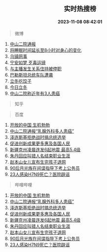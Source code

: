 <div align="center"><h2>实时热搜榜</h2><h4>2023-11-08 08:42:01</h4></div>

> 微博  

1. [中山二院通报](https://s.weibo.com/weibo?q=%23%E4%B8%AD%E5%B1%B1%E4%BA%8C%E9%99%A2%E9%80%9A%E6%8A%A5%23&t=31&band_rank=1&Refer=top)<br />
2. [将睡眠时间延长至8小时对身心的变化](https://s.weibo.com/weibo?q=%E5%B0%86%E7%9D%A1%E7%9C%A0%E6%97%B6%E9%97%B4%E5%BB%B6%E9%95%BF%E8%87%B38%E5%B0%8F%E6%97%B6%E5%AF%B9%E8%BA%AB%E5%BF%83%E7%9A%84%E5%8F%98%E5%8C%96&t=31&band_rank=2&Refer=top)<br />
3. [乌镇网事](https://s.weibo.com/weibo?q=%23%E4%B9%8C%E9%95%87%E7%BD%91%E4%BA%8B%23&t=31&band_rank=3&Refer=top)<br />
4. [宁安如梦 歹毒运镜](https://s.weibo.com/weibo?q=%E5%AE%81%E5%AE%89%E5%A6%82%E6%A2%A6%20%E6%AD%B9%E6%AF%92%E8%BF%90%E9%95%9C&t=31&band_rank=4&Refer=top)<br />
5. [与主播发生关系住持被停职](https://s.weibo.com/weibo?q=%23%E4%B8%8E%E4%B8%BB%E6%92%AD%E5%8F%91%E7%94%9F%E5%85%B3%E7%B3%BB%E4%BD%8F%E6%8C%81%E8%A2%AB%E5%81%9C%E8%81%8C%23&t=31&band_rank=5&Refer=top)<br />
6. [巴勒斯坦总统车队遭袭](https://s.weibo.com/weibo?q=%23%E5%B7%B4%E5%8B%92%E6%96%AF%E5%9D%A6%E6%80%BB%E7%BB%9F%E8%BD%A6%E9%98%9F%E9%81%AD%E8%A2%AD%23&t=31&band_rank=6&Refer=top)<br />
7. [立冬吃饺子](https://s.weibo.com/weibo?q=%23%E7%AB%8B%E5%86%AC%E5%90%83%E9%A5%BA%E5%AD%90%23&t=31&band_rank=7&Refer=top)<br />
8. [今日立冬](https://s.weibo.com/weibo?q=%E4%BB%8A%E6%97%A5%E7%AB%8B%E5%86%AC&t=31&band_rank=8&Refer=top)<br />
9. [中山二院称近年有3人患癌](https://s.weibo.com/weibo?q=%23%E4%B8%AD%E5%B1%B1%E4%BA%8C%E9%99%A2%E7%A7%B0%E8%BF%91%E5%B9%B4%E6%9C%893%E4%BA%BA%E6%82%A3%E7%99%8C%23&t=31&band_rank=9&Refer=top)<br />

> 知乎  


> 百度  

1. [开放的中国 生机勃勃](https://www.baidu.com/s?wd=%E5%BC%80%E6%94%BE%E7%9A%84%E4%B8%AD%E5%9B%BD+%E7%94%9F%E6%9C%BA%E5%8B%83%E5%8B%83&sa=fyb_news&rsv_dl=fyb_news)<br />
2. [中山二院通报“乳腺外科多人患癌”](https://www.baidu.com/s?wd=%E4%B8%AD%E5%B1%B1%E4%BA%8C%E9%99%A2%E9%80%9A%E6%8A%A5%E2%80%9C%E4%B9%B3%E8%85%BA%E5%A4%96%E7%A7%91%E5%A4%9A%E4%BA%BA%E6%82%A3%E7%99%8C%E2%80%9D&sa=fyb_news&rsv_dl=fyb_news)<br />
3. [泽连斯基拒绝战时搞总统选举](https://www.baidu.com/s?wd=%E6%B3%BD%E8%BF%9E%E6%96%AF%E5%9F%BA%E6%8B%92%E7%BB%9D%E6%88%98%E6%97%B6%E6%90%9E%E6%80%BB%E7%BB%9F%E9%80%89%E4%B8%BE&sa=fyb_news&rsv_dl=fyb_news)<br />
4. [促进创新成果更多惠及各国人民](https://www.baidu.com/s?wd=%E4%BF%83%E8%BF%9B%E5%88%9B%E6%96%B0%E6%88%90%E6%9E%9C%E6%9B%B4%E5%A4%9A%E6%83%A0%E5%8F%8A%E5%90%84%E5%9B%BD%E4%BA%BA%E6%B0%91&sa=fyb_news&rsv_dl=fyb_news)<br />
5. [新疆克州凌晨连发6起地震 最高5.4级](https://www.baidu.com/s?wd=%E6%96%B0%E7%96%86%E5%85%8B%E5%B7%9E%E5%87%8C%E6%99%A8%E8%BF%9E%E5%8F%916%E8%B5%B7%E5%9C%B0%E9%9C%87+%E6%9C%80%E9%AB%985.4%E7%BA%A7&sa=fyb_news&rsv_dl=fyb_news)<br />
6. [朱丹回应叫错人名结束职业生涯](https://www.baidu.com/s?wd=%E6%9C%B1%E4%B8%B9%E5%9B%9E%E5%BA%94%E5%8F%AB%E9%94%99%E4%BA%BA%E5%90%8D%E7%BB%93%E6%9D%9F%E8%81%8C%E4%B8%9A%E7%94%9F%E6%B6%AF&sa=fyb_news&rsv_dl=fyb_news)<br />
7. [赵本山女儿宣布生完孩子退网](https://www.baidu.com/s?wd=%E8%B5%B5%E6%9C%AC%E5%B1%B1%E5%A5%B3%E5%84%BF%E5%AE%A3%E5%B8%83%E7%94%9F%E5%AE%8C%E5%AD%A9%E5%AD%90%E9%80%80%E7%BD%91&sa=fyb_news&rsv_dl=fyb_news)<br />
8. [90后月光族在间谍指导下考上公务员](https://www.baidu.com/s?wd=90%E5%90%8E%E6%9C%88%E5%85%89%E6%97%8F%E5%9C%A8%E9%97%B4%E8%B0%8D%E6%8C%87%E5%AF%BC%E4%B8%8B%E8%80%83%E4%B8%8A%E5%85%AC%E5%8A%A1%E5%91%98&sa=fyb_news&rsv_dl=fyb_news)<br />
9. [23人感染H7N9死亡？医院辟谣](https://www.baidu.com/s?wd=23%E4%BA%BA%E6%84%9F%E6%9F%93H7N9%E6%AD%BB%E4%BA%A1%EF%BC%9F%E5%8C%BB%E9%99%A2%E8%BE%9F%E8%B0%A3&sa=fyb_news&rsv_dl=fyb_news)<br />

> 哔哩哔哩  

1. [开放的中国 生机勃勃](https://www.baidu.com/s?wd=%E5%BC%80%E6%94%BE%E7%9A%84%E4%B8%AD%E5%9B%BD+%E7%94%9F%E6%9C%BA%E5%8B%83%E5%8B%83&sa=fyb_news&rsv_dl=fyb_news)<br />
2. [中山二院通报“乳腺外科多人患癌”](https://www.baidu.com/s?wd=%E4%B8%AD%E5%B1%B1%E4%BA%8C%E9%99%A2%E9%80%9A%E6%8A%A5%E2%80%9C%E4%B9%B3%E8%85%BA%E5%A4%96%E7%A7%91%E5%A4%9A%E4%BA%BA%E6%82%A3%E7%99%8C%E2%80%9D&sa=fyb_news&rsv_dl=fyb_news)<br />
3. [泽连斯基拒绝战时搞总统选举](https://www.baidu.com/s?wd=%E6%B3%BD%E8%BF%9E%E6%96%AF%E5%9F%BA%E6%8B%92%E7%BB%9D%E6%88%98%E6%97%B6%E6%90%9E%E6%80%BB%E7%BB%9F%E9%80%89%E4%B8%BE&sa=fyb_news&rsv_dl=fyb_news)<br />
4. [促进创新成果更多惠及各国人民](https://www.baidu.com/s?wd=%E4%BF%83%E8%BF%9B%E5%88%9B%E6%96%B0%E6%88%90%E6%9E%9C%E6%9B%B4%E5%A4%9A%E6%83%A0%E5%8F%8A%E5%90%84%E5%9B%BD%E4%BA%BA%E6%B0%91&sa=fyb_news&rsv_dl=fyb_news)<br />
5. [新疆克州凌晨连发6起地震 最高5.4级](https://www.baidu.com/s?wd=%E6%96%B0%E7%96%86%E5%85%8B%E5%B7%9E%E5%87%8C%E6%99%A8%E8%BF%9E%E5%8F%916%E8%B5%B7%E5%9C%B0%E9%9C%87+%E6%9C%80%E9%AB%985.4%E7%BA%A7&sa=fyb_news&rsv_dl=fyb_news)<br />
6. [朱丹回应叫错人名结束职业生涯](https://www.baidu.com/s?wd=%E6%9C%B1%E4%B8%B9%E5%9B%9E%E5%BA%94%E5%8F%AB%E9%94%99%E4%BA%BA%E5%90%8D%E7%BB%93%E6%9D%9F%E8%81%8C%E4%B8%9A%E7%94%9F%E6%B6%AF&sa=fyb_news&rsv_dl=fyb_news)<br />
7. [赵本山女儿宣布生完孩子退网](https://www.baidu.com/s?wd=%E8%B5%B5%E6%9C%AC%E5%B1%B1%E5%A5%B3%E5%84%BF%E5%AE%A3%E5%B8%83%E7%94%9F%E5%AE%8C%E5%AD%A9%E5%AD%90%E9%80%80%E7%BD%91&sa=fyb_news&rsv_dl=fyb_news)<br />
8. [90后月光族在间谍指导下考上公务员](https://www.baidu.com/s?wd=90%E5%90%8E%E6%9C%88%E5%85%89%E6%97%8F%E5%9C%A8%E9%97%B4%E8%B0%8D%E6%8C%87%E5%AF%BC%E4%B8%8B%E8%80%83%E4%B8%8A%E5%85%AC%E5%8A%A1%E5%91%98&sa=fyb_news&rsv_dl=fyb_news)<br />
9. [23人感染H7N9死亡？医院辟谣](https://www.baidu.com/s?wd=23%E4%BA%BA%E6%84%9F%E6%9F%93H7N9%E6%AD%BB%E4%BA%A1%EF%BC%9F%E5%8C%BB%E9%99%A2%E8%BE%9F%E8%B0%A3&sa=fyb_news&rsv_dl=fyb_news)<br />
